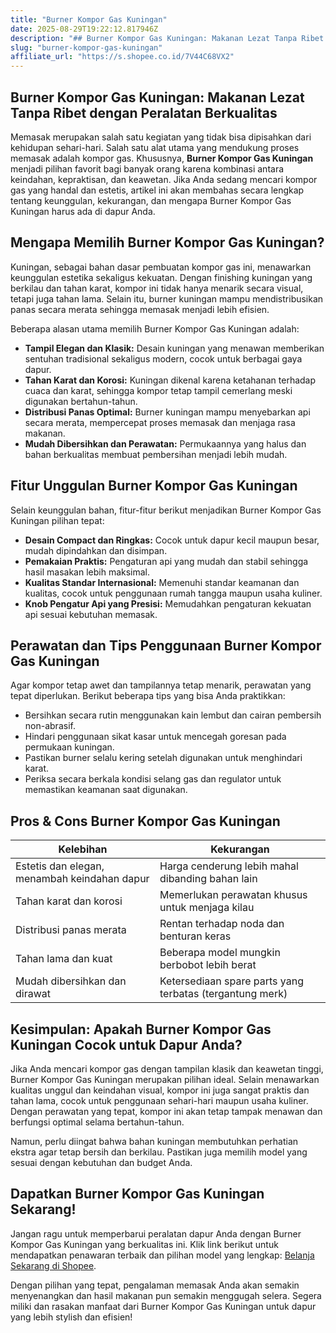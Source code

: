 ```yaml
---
title: "Burner Kompor Gas Kuningan"
date: 2025-08-29T19:22:12.817946Z
description: "## Burner Kompor Gas Kuningan: Makanan Lezat Tanpa Ribet dengan Peralatan Berkualitas..."
slug: "burner-kompor-gas-kuningan"
affiliate_url: "https://s.shopee.co.id/7V44C68VX2"
---
```

## Burner Kompor Gas Kuningan: Makanan Lezat Tanpa Ribet dengan Peralatan Berkualitas

Memasak merupakan salah satu kegiatan yang tidak bisa dipisahkan dari kehidupan sehari-hari. Salah satu alat utama yang mendukung proses memasak adalah kompor gas. Khususnya, **Burner Kompor Gas Kuningan** menjadi pilihan favorit bagi banyak orang karena kombinasi antara keindahan, kepraktisan, dan keawetan. Jika Anda sedang mencari kompor gas yang handal dan estetis, artikel ini akan membahas secara lengkap tentang keunggulan, kekurangan, dan mengapa Burner Kompor Gas Kuningan harus ada di dapur Anda.

## Mengapa Memilih Burner Kompor Gas Kuningan?

Kuningan, sebagai bahan dasar pembuatan kompor gas ini, menawarkan keunggulan estetika sekaligus kekuatan. Dengan finishing kuningan yang berkilau dan tahan karat, kompor ini tidak hanya menarik secara visual, tetapi juga tahan lama. Selain itu, burner kuningan mampu mendistribusikan panas secara merata sehingga memasak menjadi lebih efisien.

Beberapa alasan utama memilih Burner Kompor Gas Kuningan adalah:

- **Tampil Elegan dan Klasik:** Desain kuningan yang menawan memberikan sentuhan tradisional sekaligus modern, cocok untuk berbagai gaya dapur.
- **Tahan Karat dan Korosi:** Kuningan dikenal karena ketahanan terhadap cuaca dan karat, sehingga kompor tetap tampil cemerlang meski digunakan bertahun-tahun.
- **Distribusi Panas Optimal:** Burner kuningan mampu menyebarkan api secara merata, mempercepat proses memasak dan menjaga rasa makanan.
- **Mudah Dibersihkan dan Perawatan:** Permukaannya yang halus dan bahan berkualitas membuat pembersihan menjadi lebih mudah.

## Fitur Unggulan Burner Kompor Gas Kuningan

Selain keunggulan bahan, fitur-fitur berikut menjadikan Burner Kompor Gas Kuningan pilihan tepat:

- **Desain Compact dan Ringkas:** Cocok untuk dapur kecil maupun besar, mudah dipindahkan dan disimpan.
- **Pemakaian Praktis:** Pengaturan api yang mudah dan stabil sehingga hasil masakan lebih maksimal.
- **Kualitas Standar Internasional:** Memenuhi standar keamanan dan kualitas, cocok untuk penggunaan rumah tangga maupun usaha kuliner.
- **Knob Pengatur Api yang Presisi:** Memudahkan pengaturan kekuatan api sesuai kebutuhan memasak.

## Perawatan dan Tips Penggunaan Burner Kompor Gas Kuningan

Agar kompor tetap awet dan tampilannya tetap menarik, perawatan yang tepat diperlukan. Berikut beberapa tips yang bisa Anda praktikkan:

- Bersihkan secara rutin menggunakan kain lembut dan cairan pembersih non-abrasif.
- Hindari penggunaan sikat kasar untuk mencegah goresan pada permukaan kuningan.
- Pastikan burner selalu kering setelah digunakan untuk menghindari karat.
- Periksa secara berkala kondisi selang gas dan regulator untuk memastikan keamanan saat digunakan.

## Pros & Cons Burner Kompor Gas Kuningan

| Kelebihan                                            | Kekurangan                                          |
|------------------------------------------------------|-----------------------------------------------------|
| Estetis dan elegan, menambah keindahan dapur       | Harga cenderung lebih mahal dibanding bahan lain |
| Tahan karat dan korosi                              | Memerlukan perawatan khusus untuk menjaga kilau |
| Distribusi panas merata                             | Rentan terhadap noda dan benturan keras           |
| Tahan lama dan kuat                                 | Beberapa model mungkin berbobot lebih berat       |
| Mudah dibersihkan dan dirawat                       | Ketersediaan spare parts yang terbatas (tergantung merk) |

## Kesimpulan: Apakah Burner Kompor Gas Kuningan Cocok untuk Dapur Anda?

Jika Anda mencari kompor gas dengan tampilan klasik dan keawetan tinggi, Burner Kompor Gas Kuningan merupakan pilihan ideal. Selain menawarkan kualitas unggul dan keindahan visual, kompor ini juga sangat praktis dan tahan lama, cocok untuk penggunaan sehari-hari maupun usaha kuliner. Dengan perawatan yang tepat, kompor ini akan tetap tampak menawan dan berfungsi optimal selama bertahun-tahun.

Namun, perlu diingat bahwa bahan kuningan membutuhkan perhatian ekstra agar tetap bersih dan berkilau. Pastikan juga memilih model yang sesuai dengan kebutuhan dan budget Anda.

## Dapatkan Burner Kompor Gas Kuningan Sekarang!  

Jangan ragu untuk memperbarui peralatan dapur Anda dengan Burner Kompor Gas Kuningan yang berkualitas ini. Klik link berikut untuk mendapatkan penawaran terbaik dan pilihan model yang lengkap: [Belanja Sekarang di Shopee](https://s.shopee.co.id/7V44C68VX2).

Dengan pilihan yang tepat, pengalaman memasak Anda akan semakin menyenangkan dan hasil makanan pun semakin menggugah selera. Segera miliki dan rasakan manfaat dari Burner Kompor Gas Kuningan untuk dapur yang lebih stylish dan efisien!